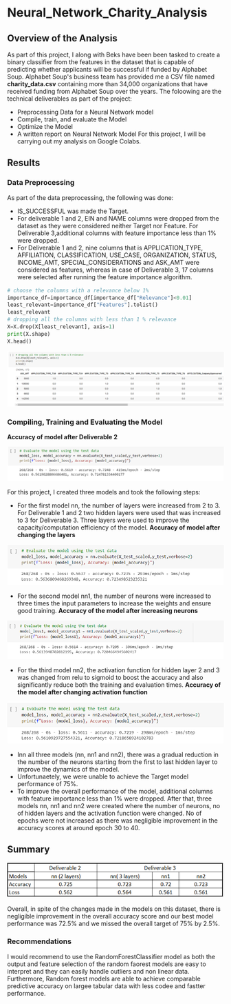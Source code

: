 # Neural_Network_Charity_Analysis

## Overview of the Analysis

As part of this project, I along with Beks have been been tasked to create a binary classifier from the features in the dataset that is capable of predicting whether applicants will be successful if funded by Alphabet Soup. Alphabet Soup's business team has provided me a CSV file named **charity_data.csv** containing more than 34,000 organizations that have received funding from Alphabet Soup over the years. 
The foloowing are the technical deliverables as part of the project:
* Preprocessing Data for a Neural Network model
* Compile, train, and evaluate the Model
* Optimize the Model
* A written report on Neural Network Model
For this project, I will be carrying out my analysis on Google Colabs. 

## Results

### Data Preprocessing
As part of the data preprocessing, the following was done:
* IS_SUCCESSFUL was made the Target.
* For deliverable 1 and 2, EIN and NAME columns were dropped from the dataset as they were considered neither Target nor Feature. For Deliverable 3,additional columns with feature importance less than 1% were dropped. 
* For Deliverable 1 and 2, nine columns that is APPLICATION_TYPE, AFFILIATION, CLASSIFICATION, USE_CASE, ORGANIZATION, STATUS, INCOME_AMT, SPECIAL_CONSIDERATIONS and ASK_AMT were considered as features, whereas in case of Deliverable 3, 17 columns were selected after running the feature importance algorithm.  

```python
# choose the columns with a relevance below 1% 
importance_df=importance_df[importance_df["Relevance"]<0.01]
least_relevant=importance_df["Features"].tolist()
least_relevant
# dropping all the columns with less than 1 % relevance
X=X.drop(X[least_relevant], axis=1)
print(X.shape)
X.head()
```
![](https://github.com/Manishthapa2022/Neural_Network_Charity_Analysis/blob/main/Analysis/relevance_features.png)

### Compiling, Training and Evaluating the Model

**Accuracy of model after Deliverable 2**

![](https://github.com/Manishthapa2022/Neural_Network_Charity_Analysis/blob/main/Analysis/nn_2_layer.png)

For this project, I created three models and took the following steps:
* For the first model nn, the number of layers were increased from 2 to 3. For Deliverable 1 and 2 two hidden layers were used that was increased to 3 for Deliverable 3. Three layers were used to improve the capacity/computation efficiency of the model. 
**Accuracy of model after changing the layers**

![](https://github.com/Manishthapa2022/Neural_Network_Charity_Analysis/blob/main/Analysis/nn_3layer.png)

* For the second model nn1, the number of neurons were increased to three times the input parameters to increase the weights and ensure good training. 
**Accuracy of the model after increasing neurons**

![](https://github.com/Manishthapa2022/Neural_Network_Charity_Analysis/blob/main/Analysis/nn1_layer.png)

* For the third model nn2, the activation function for hidden layer 2 and 3 was changed from relu to sigmoid to boost the accuracy and also significantly reduce both the training and evaluation times. 
**Accuracy of the model after changing activation function**

![](https://github.com/Manishthapa2022/Neural_Network_Charity_Analysis/blob/main/Analysis/nn2_analysis.png)

* Inn all three models (nn, nn1 and nn2), there was a gradual reduction in the number of the neurons starting from the first to last hidden layer to improve the dynamics of the model. 
* Unfortunaetely, we were unable to achieve the Target model performance of 75%. 
* To improve the overall performance of the model, additional columns with feature importance less than 1% were dropped. After that, three models nn, nn1 and nn2 were created where the number of neurons, no of hidden layers and the activation function were changed. No of epochs were not increased as there was negligible improvement in the accuracy scores at around epoch 30 to 40. 

## Summary

![Overall Results](https://github.com/Manishthapa2022/Neural_Network_Charity_Analysis/blob/main/Analysis/Overall_results.png)

Overall, in spite of the changes made in the models on this dataset, there is negligible improvement in the overall accuracy score and our best model performance was 72.5% and we missed the overall target of 75% by 2.5%. 

### Recommendations

I would recommend to use the RandomForestClassifier model as both the output and feature selection of the random faorest models are easy to interpret and they can easily handle outliers and non linear data. Furthermore, Random forest models are able to achieve comparable predictive accuracy on largee tabular data with less codee and fastter performance. 


